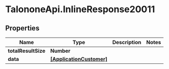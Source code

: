 # TalononeApi.InlineResponse20011

## Properties
Name | Type | Description | Notes
------------ | ------------- | ------------- | -------------
**totalResultSize** | **Number** |  | 
**data** | [**[ApplicationCustomer]**](ApplicationCustomer.md) |  | 


